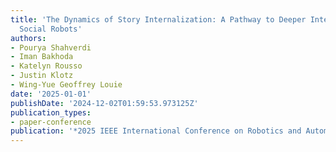 ```yaml
---
title: 'The Dynamics of Story Internalization: A Pathway to Deeper Interaction with
  Social Robots'
authors:
- Pourya Shahverdi
- Iman Bakhoda
- Katelyn Rousso
- Justin Klotz
- Wing-Yue Geoffrey Louie
date: '2025-01-01'
publishDate: '2024-12-02T01:59:53.973125Z'
publication_types:
- paper-conference
publication: '*2025 IEEE International Conference on Robotics and Automation (ICRA)*'
---
```

